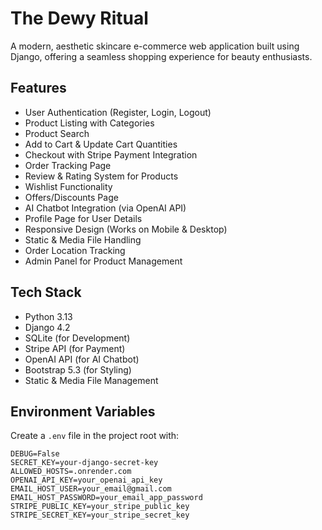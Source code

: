 # The Dewy Ritual

A modern, aesthetic skincare e-commerce web application built using Django, offering a seamless shopping experience for beauty enthusiasts.

## Features

- User Authentication (Register, Login, Logout)
- Product Listing with Categories
- Product Search
- Add to Cart & Update Cart Quantities
- Checkout with Stripe Payment Integration
- Order Tracking Page
- Review & Rating System for Products
- Wishlist Functionality
- Offers/Discounts Page
- AI Chatbot Integration (via OpenAI API)
- Profile Page for User Details
- Responsive Design (Works on Mobile & Desktop)
- Static & Media File Handling
- Order Location Tracking
- Admin Panel for Product Management

## Tech Stack

- Python 3.13  
- Django 4.2  
- SQLite (for Development)  
- Stripe API (for Payment)  
- OpenAI API (for AI Chatbot)  
- Bootstrap 5.3 (for Styling)  
- Static & Media File Management

## Environment Variables

Create a `.env` file in the project root with:

```env
DEBUG=False
SECRET_KEY=your-django-secret-key
ALLOWED_HOSTS=.onrender.com
OPENAI_API_KEY=your_openai_api_key
EMAIL_HOST_USER=your_email@gmail.com
EMAIL_HOST_PASSWORD=your_email_app_password
STRIPE_PUBLIC_KEY=your_stripe_public_key
STRIPE_SECRET_KEY=your_stripe_secret_key
